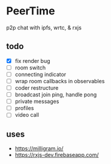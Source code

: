 # PeerTime
p2p chat with ipfs, wrtc, & rxjs

## todo
- [X] fix render bug
- [ ] room switch
- [ ] connecting indicator
- [ ] wrap room callbacks in observables
- [ ] coder restructure
- [ ] broadcast join ping, handle pong
- [ ] private messages
- [ ] profiles
- [ ] video call

## uses
- https://milligram.io/
- https://rxjs-dev.firebaseapp.com/